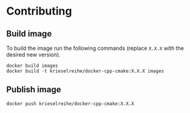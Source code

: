 # Contributing

## Build image

To build the image run the following commands (replace `X.X.X` with the desired new version).

```shell
docker build images
docker build -t krieselreihe/docker-cpp-cmake:X.X.X images
```

## Publish image

```shell
docker push krieselreihe/docker-cpp-cmake:X.X.X
```
